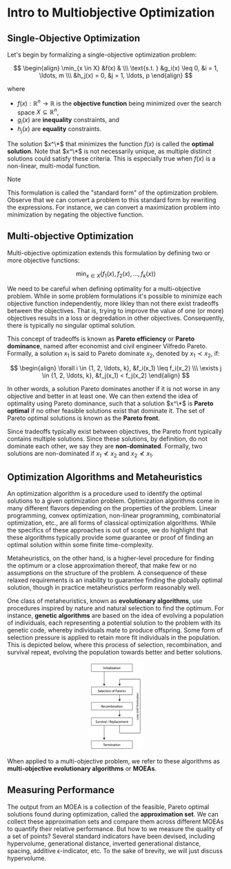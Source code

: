 # Intro to Multiobjective Optimization

## Single-Objective Optimization

Let's begin by formalizing a single-objective optimization problem:

$$
\begin{align}
\min_{x \in X} &f(x) & \\\
\text{s.t. } &g_i(x) \leq 0, &i = 1, \ldots, m \\\
&h_j(x) = 0, &j = 1, \ldots, p
\end{align}
$$

where

* $f(x): \mathbb{R}^n \rightarrow \mathbb{R}$ is the **objective function** being minimized over the search space $X \subseteq \mathbb{R}^n$,
* $g_i(x)$ are **inequality** constraints, and
* $h_j(x)$ are **equality** constraints.

The solution $x^\*$ that minimizes the function $f(x)$ is called the **optimal solution**.  Note that $x^\*$ is not
necessarily unique, as multiple distinct solutions could satisfy these criteria.  This is especially true when $f(x)$
is a non-linear, multi-modal function.

> [!NOTE]
> This formulation is called the "standard form" of the optimization problem.  Observe that we can convert a problem to this
> standard form by rewriting the expressions.  For instance, we can convert a maximization problem into minimization by
> negating the objective function.

## Multi-objective Optimization

Multi-objective optimization extends this formulation by defining two or more objective functions:

$$
\min_{x \in X} \left( f_1(x), f_2(x), \ldots, f_k(x) \right)
$$

We need to be careful when defining optimality for a multi-objective problem.  While in some problem formulations it's
possible to minimize each objective function independently, more likley than not there exist tradeoffs between the objectives.
That is, trying to improve the value of one (or more) objectives results in a loss or degredation in other objectives.
Consequently, there is typically no singular optimal solution.

This concept of tradeoffs is known as **Pareto efficiency** or **Pareto dominance**, named after economist and
civil engineer Vilfredo Pareto.  Formally, a solution $x_1$ is said to Pareto dominate $x_2$, denoted by $x_1 \prec x_2$, if:

$$
\begin{align}
\forall i \in {1, 2, \ldots, k}, &f_i(x_1) \leq f_i(x_2) \\\
\exists j \in {1, 2, \ldots, k}, &f_j(x_1) < f_j(x_2)
\end{align}
$$

In other words, a solution Pareto dominates another if it is not worse in any objective and better in at least one.  We can
then extend the idea of optimality using Pareto dominance, such that a solution $x^\*$ is **Pareto optimal** if no other
feasible solutions exist that dominate it.  The set of Pareto optimal solutions is known as the **Pareto front**.

Since tradeoffs typically exist between objectives, the Pareto front typically contains multiple solutions.  Since these
solutions, by definition, do not dominate each other, we say they are **non-dominated**.  Formally, two solutions are
non-dominated if $x_1 \nprec x_2$ and $x_2 \nprec x_1$.

## Optimization Algorithms and Metaheuristics

An optimization algorithm is a procedure used to identify the optimal solutions to a given optimization problem.  Optimization
algorithms come in many different flavors depending on the properties of the problem.  Linear programming, convex
optimization, non-linear programming, combinatorial optimization, etc., are all forms of classical optimization algorithms.
While the specifics of these approaches is out of scope, we do highlight that these algorithms typically provide some
guarantee or proof of finding an optimal solution within some finite time-complexity.

Metaheuristics, on the other hand, is a higher-level procedure for finding the optimum or a close approximation thereof,
that make few or no assumptions on the structure of the problem.  A consequence of these relaxed requirements is an
inability to guarantee finding the globally optimal solution, though in practice metaheuristics perform reasonably well.

One class of metaheuristics, known as **evolutionary algorithms**, use procedures inspired by nature and natural selection
to find the optimum.  For instance, **genetic algorithms** are based on the idea of evolving a population of individuals,
each representing a potential solution to the problem with its genetic code, whereby individuals mate to produce offspring.
Some form of selection pressure is applied to retain more fit individuals in the population.  This is depicted below, where
this process of selection, recombination, and survival repeat, evolving the population towards better and better solutions.

<p align="center">
	<img src="imgs/algorithm.png" width="25%" />
</p>

When applied to a multi-objective problem, we refer to these algorithms as **multi-objective evolutionary algorithms**
or **MOEAs**.

## Measuring Performance

The output from an MOEA is a collection of the feasible, Pareto optimal solutions found during optimization, called the
**approximation set**.  We can collect these approximation sets and compare them across different MOEAs to quantify their
relative performance.  But how to we measure the quality of a set of points?  Several standard indicators have been devised,
including hypervolume, generational distance, inverted generational distance, spacing, additive $\epsilon$-indicator, etc.
To the sake of brevity, we will just discuss hypervolume.
